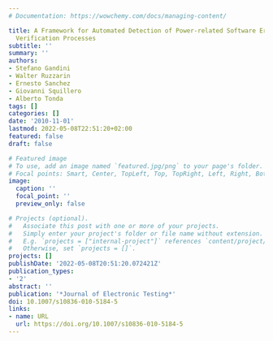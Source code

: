 ```yaml
---
# Documentation: https://wowchemy.com/docs/managing-content/

title: A Framework for Automated Detection of Power-related Software Errors in Industrial
  Verification Processes
subtitle: ''
summary: ''
authors:
- Stefano Gandini
- Walter Ruzzarin
- Ernesto Sanchez
- Giovanni Squillero
- Alberto Tonda
tags: []
categories: []
date: '2010-11-01'
lastmod: 2022-05-08T22:51:20+02:00
featured: false
draft: false

# Featured image
# To use, add an image named `featured.jpg/png` to your page's folder.
# Focal points: Smart, Center, TopLeft, Top, TopRight, Left, Right, BottomLeft, Bottom, BottomRight.
image:
  caption: ''
  focal_point: ''
  preview_only: false

# Projects (optional).
#   Associate this post with one or more of your projects.
#   Simply enter your project's folder or file name without extension.
#   E.g. `projects = ["internal-project"]` references `content/project/deep-learning/index.md`.
#   Otherwise, set `projects = []`.
projects: []
publishDate: '2022-05-08T20:51:20.072421Z'
publication_types:
- '2'
abstract: ''
publication: '*Journal of Electronic Testing*'
doi: 10.1007/s10836-010-5184-5
links:
- name: URL
  url: https://doi.org/10.1007/s10836-010-5184-5
---
```

